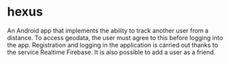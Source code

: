 # hexus
An Android app that implements the ability to track another user from a distance. To access geodata, the user must agree to this before logging into the app. Registration and logging in the application is carried out thanks to the service Realtime Firebase. It is also possible to add a user as a friend.
